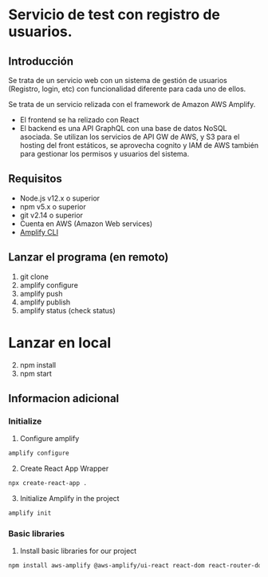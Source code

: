 # Servicio de test con registro de usuarios. 

## Introducción
Se trata de un servicio web con un sistema de gestión de usuarios (Registro, login, etc) con funcionalidad diferente para cada uno de ellos. 

Se trata de un servicio relizada con el framework de Amazon AWS Amplify. 
- El frontend se ha relizado con React
- El backend es una API GraphQL con una base de datos NoSQL asociada. Se utilizan los servicios de API GW de AWS, y S3 para el hosting del front estáticos, se aprovecha cognito y IAM de AWS también para gestionar los permisos y usuarios del sistema. 


## Requisitos
- Node.js v12.x o superior
- npm v5.x o superior
- git v2.14 o superior
- Cuenta en AWS (Amazon Web services)
- [Amplify CLI](https://github.com/aws-amplify/amplify-cli)

## Lanzar el programa (en remoto)
1. git clone
2. amplify configure
3. amplify push
4. amplify publish
5. amplify status (check status)

# Lanzar en local
2. npm install
3. npm start

## Informacion adicional
### Initialize
1. Configure amplify
```bash
amplify configure
```
2. Create React App Wrapper
```bash
npx create-react-app . 
```
3. Initialize Amplify in the project 
```bash
amplify init 
```


### Basic libraries
1. Install basic libraries for our project
```bash
npm install aws-amplify @aws-amplify/ui-react react-dom react-router-dom
```